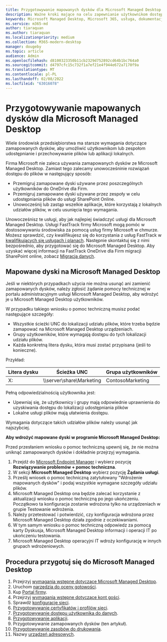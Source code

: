 ```yaml
---
title: Przygotowywanie mapowanych dysków dla Microsoft Managed Desktop
description: Ważne kroki mające na celu zapewnianie użytkownikom dostępu do danych na zamapowanych dyskach
keywords: Microsoft Managed Desktop, Microsoft 365, usługa, dokumentacja
ms.service: m365-md
author: tiaraquan
ms.author: tiaraquan
ms.localizationpriority: medium
ms.collection: M365-modern-desktop
manager: dougeby
ms.topic: article
audience: Admin
ms.openlocfilehash: d8100323350b11cb2329d752892cd64b1bc764a0
ms.sourcegitcommit: d4797cfc15c732f1a7ef21e4f944e672a7170f9a
ms.translationtype: MT
ms.contentlocale: pl-PL
ms.lasthandoff: 02/08/2022
ms.locfileid: "63016078"
---
```

# <a name="prepare-mapped-drives-for-microsoft-managed-desktop"></a>Przygotowywanie mapowanych dysków dla Microsoft Managed Desktop

Wiele środowisk przedsiębiorstwa ma starsze wymagania dotyczące zamapowanych dysków, aby umożliwić użytkownikom lub zespołom udostępnianie i przechowywanie plików lub aplikacji lokalnych.

Firma Microsoft nie zaleca używania zamapowanych dysków ze Microsoft Managed Desktop. Zamiast tego zalecamy unowocześninie rozwiązań dostępu do plików w następujący sposób:
  
- Przemigruj zamapowane dyski używane przez poszczególnych użytkowników do OneDrive dla Firm.
- Przemigruj zamapowane dyski używane przez zespoły w celu udostępniania plików do usługi SharePoint Online.
- Unowocześnij lub zastąp wszelkie aplikacje, które korzystają z lokalnych udziałów plików, w celu usunięcia tego wymagania.
  
Unowocześnisz te usługi, aby jak najlepiej świadczyć usługi dla Microsoft Managed Desktop. Usługi FastTrack firmy Microsoft mogą pomóc w dostosowywaniu środowiska za pomocą usług firmy Microsoft w chmurze. Możesz sprawdzić, czy kwalifikujesz się do korzystania z usług FastTrack w [kwalifikujących się usługach i planach](/fasttrack/m365-eligible-services-and-plans). Następnie skontaktuj się z nimi bezpośrednio, aby przygotować się do Microsoft Managed Desktop. Aby uzyskać więcej informacji na FastTrack OneDrive dla Firm migracji SharePoint online, zobacz [Migracja danych](/fasttrack/o365-data-migration).

## <a name="mapped-drives-on-microsoft-managed-desktop"></a>Mapowane dyski na Microsoft Managed Desktop

Jeśli w niektórych przypadkach użycia nie można usunąć ani zamienić zamapowanych dysków, należy zgłosić żądanie pomocy technicznej w portalu administracyjnym usługi Microsoft Managed Desktop, aby wdrożyć je u Microsoft Managed Desktop użytkowników.

W przypadku takiego wniosku o pomoc techniczną musisz podać następujące szczegóły:

- Wszystkie ścieżki UNC do lokalizacji udziału plików, które trzeba będzie zamapować na Microsoft Managed Desktop urządzeniach.
- Grupy użytkowników, które wymagają dostępu do tych lokalizacji udziału plików.
- Każda konkretną litera dysku, która musi zostać przypisana (jeśli to konieczne).

Przykład:

| Litera dysku | Ścieżka UNC | Grupa użytkowników |
|--------------|----------|------------|
| X:  | \\\server\share\Marketing | ContosoMarketing |

Pełną odpowiedzialnością użytkownika jest:

- Upewniaj się, że użytkownicy i grupy mają odpowiednie uprawnienia do uzyskiwania dostępu do lokalizacji udostępniania plików
- Lokalne usługi plików mają ułatwienia dostępu.

Wymagania dotyczące takich udziałów plików należy usunąć jak najszybciej.

**Aby wdrożyć mapowane dyski w programie Microsoft Managed Desktop:**

Przed przesłaniem wniosku o pomoc techniczną upewnij się, że nie można uniknąć zamapowanych dysków i dokładnie przejrzyj wymagania.

1. Przejdź do [Microsoft Endpoint Manager](https://endpoint.microsoft.com/) i wybierz pozycję **Rozwiązywanie problemów + pomoc techniczna**.
1. W sekcji **Microsoft Managed Desktop** wybierz pozycję **Żądania usługi**.
1. Prześlij wniosek o pomoc techniczną zatytułowany "Wdrożenie mapowanych dysków" i podaj wszystkie wymagane szczegóły udziału plików.  
1. Microsoft Managed Desktop ona będzie zalecać korzystanie z aktualizacji wniosku o pomoc techniczną po jego ukończeniu. Początkowo ta konfiguracja zostanie wdrożona tylko na urządzeniach w grupie Testowanie wdrożenia.  
1. Należy przetestować i potwierdzić, czy konfiguracja wdrożona przez Microsoft Managed Desktop działa zgodnie z oczekiwaniami.
1. W tym samym wniosku o pomoc techniczną odpowiedz za  pomocą karty Dyskusja, Microsoft Managed Desktop informacji i operacji IT po ukończeniu testowania.  
1. Microsoft Managed Desktop operacyjni IT wdroży konfigurację w innych grupach wdrożeniowych.

## <a name="steps-to-get-ready-for-microsoft-managed-desktop"></a>Procedura przygotuj się do Microsoft Managed Desktop

1. Przejrzyj [wymagania wstępne dotyczące Microsoft Managed Desktop](prerequisites.md).
1. Uruchom [narzędzia do oceny gotowości](readiness-assessment-tool.md).
1. Kup [Portal firmy](../get-started/company-portal.md).
1. Przejrzyj [wymagania wstępne dotyczące kont gości](guest-accounts.md).
1. Sprawdź [konfigurację sieci](network.md).
1. [Przygotowywanie certyfikatów i profilów sieci](certs-wifi-lan.md).
1. [Przygotowywanie dostępu użytkownika do danych](authentication.md).
1. [Przygotowywanie aplikacji](apps.md).
1. Przygotowywanie zamapowanych dysków (ten artykuł).
1. [Przygotowywanie zasobów do drukowania](printing.md).
1. Nazwy [urządzeń adresowych](address-device-names.md).
